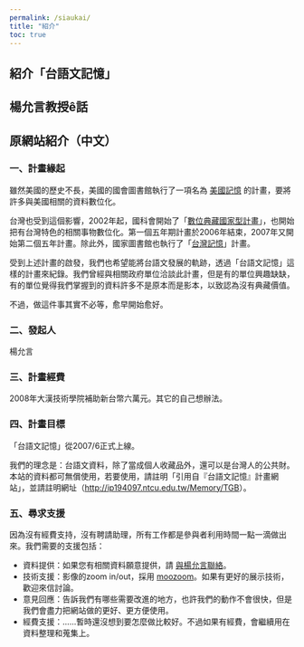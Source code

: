 ```yaml
---
permalink: /siaukai/
title: "紹介"
toc: true
---
```


## 紹介「台語文記憶」

## 楊允言教授ê話

## 原網站紹介（中文）

### 一、計畫緣起

雖然美國的歷史不長，美國的國會圖書館執行了一項名為 <a href="http://memory.loc.gov/">美國記憶</a> 的計畫，要將許多與美國相關的資料數位化。

台灣也受到這個影響，2002年起，國科會開始了「<a href="http://www.ndap.org.tw/">數位典藏國家型計畫</a>」，也開始把有台灣特色的相關事物數位化。第一個五年期計畫於2006年結束，2007年又開始第二個五年計畫。除此外，國家圖書館也執行了「<a href="http://memory.ncl.edu.tw/">台灣記憶</a>」計畫。

受到上述計畫的啟發，我們也希望能將台語文發展的軌跡，透過「台語文記憶」這樣的計畫來紀錄。我們曾經與相關政府單位洽談此計畫，但是有的單位興趣缺缺，有的單位覺得我們掌握到的資料許多不是原本而是影本，以致認為沒有典藏價值。

不過，做這件事其實不必等，愈早開始愈好。

### 二、發起人

楊允言

### 三、計畫經費

2008年大漢技術學院補助新台幣六萬元。其它的自己想辦法。

### 四、計畫目標

「台語文記憶」從2007/6正式上線。

我們的理念是：台語文資料，除了當成個人收藏品外，還可以是台灣人的公共財。本站的資料都可無償使用，若要使用，請註明「引用自『台語文記憶』計畫網站」，並請註明網址（<a href="http://ip194097.ntcu.edu.tw/Memory/TGB">http://ip194097.ntcu.edu.tw/Memory/TGB</a>）。

### 五、尋求支援

因為沒有經費支持，沒有聘請助理，所有工作都是參與者利用時間一點一滴做出來。我們需要的支援包括：

- 資料提供：如果您有相關資料願意提供，請 <a href="mailto:ungian[@]gmail.com">與楊允言聯絡</a>。
- 技術支援：影像的zoom in/out，採用 <a href="http://www.rborn.info/moozoom.php">moozoom</a>。如果有更好的展示技術，歡迎來信討論。
- 意見回應：告訴我們有哪些需要改進的地方，也許我們的動作不會很快，但是我們會盡力把網站做的更好、更方便使用。
- 經費支援：......暫時還沒想到要怎麼做比較好。不過如果有經費，會繼續用在資料整理和蒐集上。
